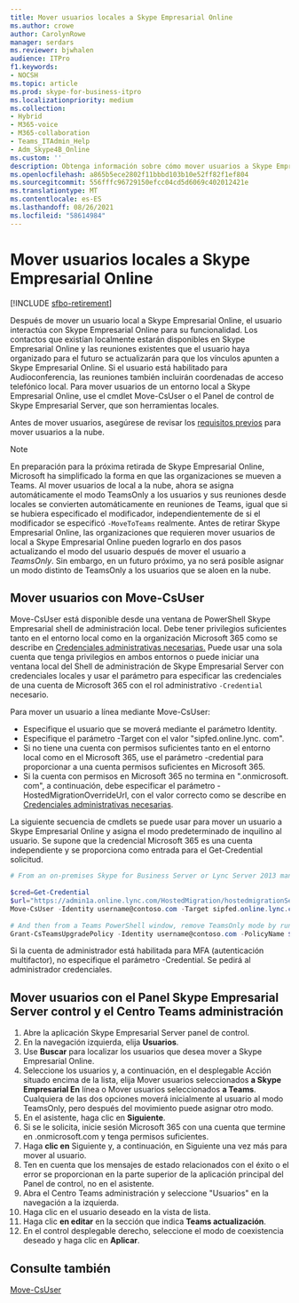```yaml
---
title: Mover usuarios locales a Skype Empresarial Online
ms.author: crowe
author: CarolynRowe
manager: serdars
ms.reviewer: bjwhalen
audience: ITPro
f1.keywords:
- NOCSH
ms.topic: article
ms.prod: skype-for-business-itpro
ms.localizationpriority: medium
ms.collection:
- Hybrid
- M365-voice
- M365-collaboration
- Teams_ITAdmin_Help
- Adm_Skype4B_Online
ms.custom: ''
description: Obtenga información sobre cómo mover usuarios a Skype Empresarial Online.
ms.openlocfilehash: a865b5ece2802f11bbbd103b10e52ff82f1ef804
ms.sourcegitcommit: 556fffc96729150efcc04cd5d6069c402012421e
ms.translationtype: MT
ms.contentlocale: es-ES
ms.lasthandoff: 08/26/2021
ms.locfileid: "58614984"
---
```

# <a name="move-users-from-on-premises-to-skype-for-business-online"></a>Mover usuarios locales a Skype Empresarial Online

[!INCLUDE [sfbo-retirement](../../Hub/includes/sfbo-retirement.md)]

Después de mover un usuario local a Skype Empresarial Online, el usuario interactúa con Skype Empresarial Online para su funcionalidad. Los contactos que existían localmente estarán disponibles en Skype Empresarial Online y las reuniones existentes que el usuario haya organizado para el futuro se actualizarán para que los vínculos apunten a Skype Empresarial Online. Si el usuario está habilitado para Audioconferencia, las reuniones también incluirán coordenadas de acceso telefónico local.  Para mover usuarios de un entorno local a Skype Empresarial Online, use el cmdlet Move-CsUser o el Panel de control de Skype Empresarial Server, que son herramientas locales. 

Antes de mover usuarios, asegúrese de revisar los [requisitos previos](move-users-between-on-premises-and-cloud.md#prerequisites) para mover usuarios a la nube.

> [!NOTE]
> En preparación para la próxima retirada de Skype Empresarial Online, Microsoft ha simplificado la forma en que las organizaciones se mueven a Teams. Al mover usuarios de local a la nube, ahora se asigna automáticamente el modo TeamsOnly a los usuarios y sus reuniones desde locales se convierten automáticamente en reuniones de Teams, igual que si se hubiera especificado el modificador, independientemente de si el modificador se especificó `-MoveToTeams` realmente.  Antes de retirar Skype Empresarial Online, las organizaciones que requieren mover usuarios de local a Skype Empresarial Online pueden lograrlo en dos pasos actualizando el modo del usuario después de mover el usuario a *TeamsOnly*. Sin embargo, en un futuro próximo, ya no será posible asignar un modo distinto de TeamsOnly a los usuarios que se aloen en la nube.  
 
## <a name="move-users-with-move-csuser"></a>Mover usuarios con Move-CsUser 

Move-CsUser está disponible desde una ventana de PowerShell Skype Empresarial shell de administración local. Debe tener privilegios suficientes tanto en el entorno local como en la organización Microsoft 365 como se describe en [Credenciales administrativas necesarias.](move-users-between-on-premises-and-cloud.md#required-administrative-credentials) Puede usar una sola cuenta que tenga privilegios en ambos entornos o puede iniciar una ventana local del Shell de administración de Skype Empresarial Server con credenciales locales y usar el parámetro para especificar las credenciales de una cuenta de Microsoft 365 con el rol administrativo `-Credential` necesario.

Para mover un usuario a línea mediante Move-CsUser:

- Especifique el usuario que se moverá mediante el parámetro Identity.
- Especifique el parámetro -Target con el valor "sipfed.online.lync. <span> com".
- Si no tiene una cuenta con permisos suficientes tanto en el entorno local como en el Microsoft 365, use el parámetro -credential para proporcionar a una cuenta permisos suficientes en Microsoft 365.
- Si la cuenta con permisos en Microsoft 365 no termina en ".onmicrosoft. <span> com", a continuación, debe especificar el parámetro -HostedMigrationOverrideUrl, con el valor correcto como se describe en [Credenciales administrativas necesarias](move-users-between-on-premises-and-cloud.md#required-administrative-credentials).

La siguiente secuencia de cmdlets se puede usar para mover un usuario a Skype Empresarial Online y asigna el modo predeterminado de inquilino al usuario. Se supone que la credencial Microsoft 365 es una cuenta independiente y se proporciona como entrada para el Get-Credential solicitud.

```PowerShell
# From an on-premises Skype for Business Server or Lync Server 2013 management shell window, run:
 
$cred=Get-Credential
$url="https://admin1a.online.lync.com/HostedMigration/hostedmigrationService.svc"
Move-CsUser -Identity username@contoso.com -Target sipfed.online.lync.com -Credential $cred -HostedMigrationOverrideUrl $url
 
# And then from a Teams PowerShell window, remove TeamsOnly mode by running: 
Grant-CsTeamsUpgradePolicy -Identity username@contoso.com -PolicyName $null
```

Si la cuenta de administrador está habilitada para MFA (autenticación multifactor), no especifique el parámetro -Credential. Se pedirá al administrador credenciales.

## <a name="move-users-with-skype-for-business-server-control-panel-and-teams-admin-center"></a>Mover usuarios con el Panel Skype Empresarial Server control y el Centro Teams administración

1. Abre la aplicación Skype Empresarial Server panel de control.
2. En la navegación izquierda, elija **Usuarios**.
3. Use **Buscar** para localizar los usuarios que desea mover a Skype Empresarial Online.
4. Seleccione los usuarios y, a  continuación, en el desplegable Acción situado encima de la lista, elija Mover usuarios seleccionados **a Skype Empresarial En** línea o Mover usuarios seleccionados **a Teams**. Cualquiera de las dos opciones moverá inicialmente al usuario al modo TeamsOnly, pero después del movimiento puede asignar otro modo. 
5. En el asistente, haga clic en **Siguiente**.
6. Si se le solicita, inicie sesión Microsoft 365 con una cuenta que termine en .onmicrosoft.com y tenga permisos suficientes.
7. Haga **clic en** Siguiente y, a continuación, en Siguiente una vez más para mover al usuario. 
8. Ten en cuenta que los mensajes de estado relacionados con el éxito o el error se proporcionan en la parte superior de la aplicación principal del Panel de control, no en el asistente.
9. Abra el Centro Teams administración y seleccione "Usuarios" en la navegación a la izquierda. 
10. Haga clic en el usuario deseado en la vista de lista. 
11. Haga clic **en editar** en la sección que indica **Teams actualización**.
12. En el control desplegable derecho, seleccione el modo de coexistencia deseado y haga clic en **Aplicar**.
 

## <a name="see-also"></a>Consulte también

[Move-CsUser](/powershell/module/skype/move-csuser)

